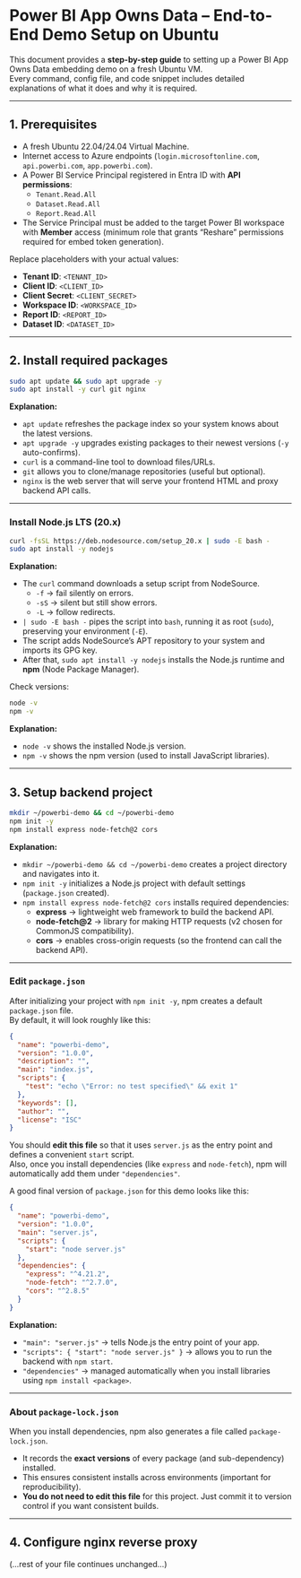 # Power BI App Owns Data – End-to-End Demo Setup on Ubuntu

This document provides a **step-by-step guide** to setting up a Power BI App Owns Data embedding demo on a fresh Ubuntu VM.  
Every command, config file, and code snippet includes detailed explanations of what it does and why it is required.

---

## 1. Prerequisites

- A fresh Ubuntu 22.04/24.04 Virtual Machine.  
- Internet access to Azure endpoints (`login.microsoftonline.com`, `api.powerbi.com`, `app.powerbi.com`).  
- A Power BI Service Principal registered in Entra ID with **API permissions**:  
  - `Tenant.Read.All`  
  - `Dataset.Read.All`  
  - `Report.Read.All`  
- The Service Principal must be added to the target Power BI workspace with **Member** access (minimum role that grants “Reshare” permissions required for embed token generation).

Replace placeholders with your actual values:  
- **Tenant ID**: `<TENANT_ID>`  
- **Client ID**: `<CLIENT_ID>`  
- **Client Secret**: `<CLIENT_SECRET>`  
- **Workspace ID**: `<WORKSPACE_ID>`  
- **Report ID**: `<REPORT_ID>`  
- **Dataset ID**: `<DATASET_ID>`  

---

## 2. Install required packages

```bash
sudo apt update && sudo apt upgrade -y
sudo apt install -y curl git nginx
```

**Explanation:**  
- `apt update` refreshes the package index so your system knows about the latest versions.  
- `apt upgrade -y` upgrades existing packages to their newest versions (`-y` auto-confirms).  
- `curl` is a command-line tool to download files/URLs.  
- `git` allows you to clone/manage repositories (useful but optional).  
- `nginx` is the web server that will serve your frontend HTML and proxy backend API calls.  

---

### Install Node.js LTS (20.x)

```bash
curl -fsSL https://deb.nodesource.com/setup_20.x | sudo -E bash -
sudo apt install -y nodejs
```

**Explanation:**  
- The `curl` command downloads a setup script from NodeSource.  
  - `-f` → fail silently on errors.  
  - `-sS` → silent but still show errors.  
  - `-L` → follow redirects.  
- `| sudo -E bash -` pipes the script into `bash`, running it as root (`sudo`), preserving your environment (`-E`).  
- The script adds NodeSource’s APT repository to your system and imports its GPG key.  
- After that, `sudo apt install -y nodejs` installs the Node.js runtime and **npm** (Node Package Manager).  

Check versions:

```bash
node -v
npm -v
```

**Explanation:**  
- `node -v` shows the installed Node.js version.  
- `npm -v` shows the npm version (used to install JavaScript libraries).  

---

## 3. Setup backend project

```bash
mkdir ~/powerbi-demo && cd ~/powerbi-demo
npm init -y
npm install express node-fetch@2 cors
```

**Explanation:**  
- `mkdir ~/powerbi-demo && cd ~/powerbi-demo` creates a project directory and navigates into it.  
- `npm init -y` initializes a Node.js project with default settings (`package.json` created).  
- `npm install express node-fetch@2 cors` installs required dependencies:  
  - **express** → lightweight web framework to build the backend API.  
  - **node-fetch@2** → library for making HTTP requests (v2 chosen for CommonJS compatibility).  
  - **cors** → enables cross-origin requests (so the frontend can call the backend API).  

---

### Edit `package.json`

After initializing your project with `npm init -y`, npm creates a default `package.json` file.  
By default, it will look roughly like this:

```json
{
  "name": "powerbi-demo",
  "version": "1.0.0",
  "description": "",
  "main": "index.js",
  "scripts": {
    "test": "echo \"Error: no test specified\" && exit 1"
  },
  "keywords": [],
  "author": "",
  "license": "ISC"
}
```

You should **edit this file** so that it uses `server.js` as the entry point and defines a convenient `start` script.  
Also, once you install dependencies (like `express` and `node-fetch`), npm will automatically add them under `"dependencies"`.

A good final version of `package.json` for this demo looks like this:

```json
{
  "name": "powerbi-demo",
  "version": "1.0.0",
  "main": "server.js",
  "scripts": {
    "start": "node server.js"
  },
  "dependencies": {
    "express": "^4.21.2",
    "node-fetch": "^2.7.0",
    "cors": "^2.8.5"
  }
}
```

**Explanation:**
- `"main": "server.js"` → tells Node.js the entry point of your app.  
- `"scripts": { "start": "node server.js" }` → allows you to run the backend with `npm start`.  
- `"dependencies"` → managed automatically when you install libraries using `npm install <package>`.  

---

### About `package-lock.json`

When you install dependencies, npm also generates a file called `package-lock.json`.  
- It records the **exact versions** of every package (and sub-dependency) installed.  
- This ensures consistent installs across environments (important for reproducibility).  
- **You do not need to edit this file** for this project. Just commit it to version control if you want consistent builds.  

---

## 4. Configure nginx reverse proxy

(…rest of your file continues unchanged…)
